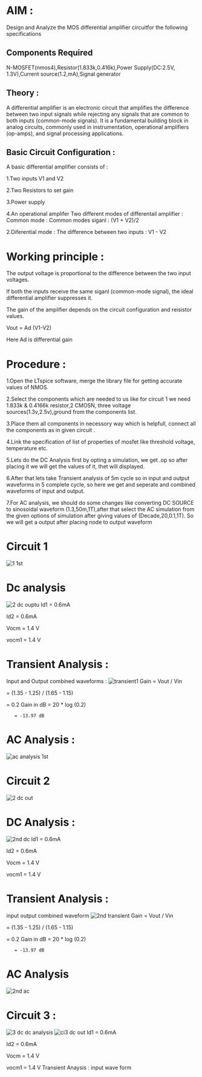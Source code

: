 # AIM :
Design and Analyze the MOS differential amplifier circuitfor the following specifications
## Components Required
N-MOSFET(nmos4),Resistor(1.833k,0.416k),Power Supply(DC:2.5V, 1.3V),Current source(1.2,mA),Signal generator
## Theory :
A differential amplifier is an electronic circuit that amplifies the difference between two input signals while rejecting any signals that are common to both inputs (common-mode signals). It is a fundamental building block in analog circuits, commonly used in instrumentation, operational amplifiers (op-amps), and signal processing applications.

## Basic Circuit Configuration :
A basic differential amplifier consists of :

1.Two inputs V1 and V2

2.Two Resistors to set gain

3.Power supply

4.An operational amplifer
Two different modes of differentail amplifier :
Common mode :
Common modes siganl : (V1 + V2)/2

2.Diferential mode :
The difference between two inputs : V1 - V2

# Working principle :

The output voltage is proportional to the difference between the two input voltages.

If both the inputs receive the same siganl (common-mode signal), the ideal differential amplifier suppresses it.

The gain of the amplifier depends on the circuit configuration and reisistor values.

Vout = Ad (V1-V2)

Here Ad is differential gain

# Procedure :

1.Open the LTspice software, merge the library file for getting accurate values of NMOS.

2.Select the components which are needed to us like for circuit 1 we need 1.833k & 0.4166k resistor,2 CMOSN, three voltage sources(1.3v,2.5v),ground from the components list.

3.Place them all components in necessory way which is helpfull, connect all the components as in given circuit .

4.Link the specification of list of properties of mosfet like threshold voltage, temperature etc.

5.Lets do the DC Analysis first by opting a simulation, we get .op so after placing it we will get the values of it, thet will displayed.

6.After that lets take Transient analysis of 5m cycle so in input and output waveforms in 5 complete cycle, so here we get and seperate and combined waveforms of input and output.

7.For AC analysis, we should do some changes like converting DC SOURCE to sinosoidal waveform (1.3,50m,1T),after that select the AC simulation from the given options of simulation after giving values of (Decade,20,0.1,1T). So we will get a output after placing node to output waveform
# Circuit 1
![1 1st](https://github.com/user-attachments/assets/0d41fe3d-f04b-4132-8939-f6d07be944f3)
# Dc analysis
![2 dc ouptu](https://github.com/user-attachments/assets/40b661a0-8654-46fd-9413-8aa98d7051cb)
Id1 = 0.6mA

Id2 = 0.6mA

Vocm = 1.4 V

vocm1 = 1.4 V
# Transient Analysis :
Input and Output combined waveforms :
![transient1](https://github.com/user-attachments/assets/6c58f6f7-872c-49ee-97b7-cb93177171f6)
Gain = Vout / Vin

 = (1.35 - 1.25) / (1.65 - 1.15)

 = 0.2 
Gain in dB = 20 * log (0.2)

       = -13.97 dB
 # AC Analysis :
 ![ac analysis 1st](https://github.com/user-attachments/assets/702492f6-4d92-49b3-9ce8-d9e82547e90f)
# Circuit 2 
![2 dc out](https://github.com/user-attachments/assets/7c267307-f6a2-4357-b77c-343c0164e133)
# DC Analysis :
![2nd dc](https://github.com/user-attachments/assets/a01855a0-de89-44af-9bf3-a3a8cc70af06)
Id1 = 0.6mA

Id2 = 0.6mA

Vocm = 1.4 V

vocm1 = 1.4 V
# Transient Analysis :
input output combined waveform
![2nd transient](https://github.com/user-attachments/assets/6b786922-52f5-46d9-b94e-c9cad0c89e73)
Gain = Vout / Vin

 = (1.35 - 1.25) / (1.65 - 1.15)

 = 0.2 
Gain in dB = 20 * log (0.2)

       = -13.97 dB
# AC Analysis  
![2nd ac](https://github.com/user-attachments/assets/f75f568f-cf0e-45fd-8d94-7349ce514b02)
# Circuit 3 :
![3 dc](https://github.com/user-attachments/assets/68a4b5b5-6886-4b93-8c80-5847a0e38090)
dc analysis
![ci3 dc out](https://github.com/user-attachments/assets/bbd94904-d67e-48cd-9cba-bc05a0d42a9e)
Id1 = 0.6mA

Id2 = 0.6mA

Vocm = 1.4 V

vocm1 = 1.4 V
Transient Anaysis :
input wave form






       




